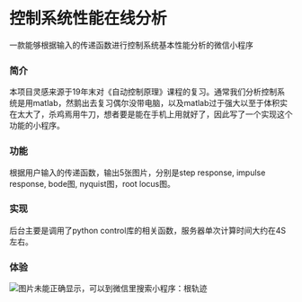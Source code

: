 # 控制系统性能在线分析
一款能够根据输入的传递函数进行控制系统基本性能分析的微信小程序
### 简介
本项目灵感来源于19年末对《自动控制原理》课程的复习。通常我们分析控制系统是用matlab，然鹅出去复习偶尔没带电脑，以及matlab过于强大以至于体积实在太大了，杀鸡焉用牛刀，想者要是能在手机上用就好了，因此写了一个实现这个功能的小程序。
### 功能
根据用户输入的传递函数，输出5张图片，分别是step response, impulse response, bode图, nyquist图，root locus图。
### 实现
后台主要是调用了python control库的相关函数，服务器单次计算时间大约在4S左右。
### 体验
![图片未能正确显示，可以到微信里搜索小程序：根轨迹](http://www.guangtang.xyz/resource/genguiji_small.JPG)
